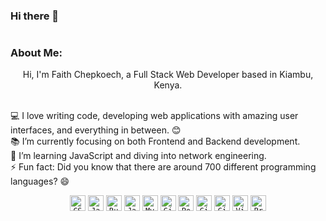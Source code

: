 ### Hi there 👋

<h1 align="center">
  <a href="https://git.io/typing-svg">
  </a>
</h1>

### About Me:

<p align="center">
  Hi, I'm Faith Chepkoech, a Full Stack Web Developer based in Kiambu, Kenya.
  <br>
  <br>
 
  💻 I love writing code, developing web applications with amazing user interfaces, and everything in between. 😊
  <br>
  📚 I’m currently focusing on both Frontend and Backend development.
  <br>
  👯 I’m learning JavaScript and diving into network engineering.
  <br>
  ⚡ Fun fact: Did you know that there are around 700 different programming languages? 😄
</p>

<p align="center">
  <code><img title="CSS3" height="25" src="https://img.icons8.com/color/512/css3.png"></code>
  <code><img title="Javascript" height="25" src="https://img.icons8.com/color/512/javascript.png"></code>
  <code><img title="Ruby on Rails" height="25" src="https://img.icons8.com/windows/512/ruby-on-rails.png"></code>
  <code><img title="Java" height="25" src="https://img.icons8.com/?size=96&id=13679&format=png"></code>
  <code><img title="MySQL" height="25" src="https://img.icons8.com/fluency/512/mysql-logo.png"></code>
  <code><img title="Git" height="25" src="https://img.icons8.com/color/512/git.png"></code>
  <code><img title="PostgreSQL" height="25" src="https://img.icons8.com/color/512/postgreesql.png"></code>
  <code><img title="GitHub" height="25" src="https://img.icons8.com/material-rounded/512/github.png"></code>
  <code><img title="GitLab" height="25" src="https://img.icons8.com/color/512/gitlab.png"></code>
  <code><img title="Visual Studio Code" height="25" src="https://img.icons8.com/color/512/visual-studio-code-2019.png"></code>
  <code><img title="Problem Solving" height="25" src="https://img.icons8.com/external-flaticons-lineal-color-flat-icons/512/external-problem-solving-edutainment-flaticons-lineal-color-flat-icons.png"></code>
</p>
